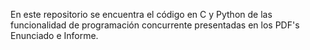 En este repositorio se encuentra el código en C y Python de las funcionalidad de programación concurrente presentadas en los PDF's Enunciado e Informe.
